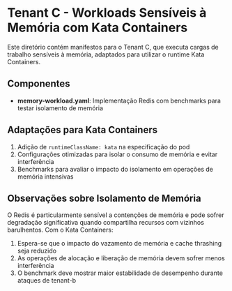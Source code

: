 # Tenant C - Workloads Sensíveis à Memória com Kata Containers

Este diretório contém manifestos para o Tenant C, que executa cargas de trabalho sensíveis à memória, adaptados para utilizar o runtime Kata Containers.

## Componentes

- **memory-workload.yaml**: Implementação Redis com benchmarks para testar isolamento de memória

## Adaptações para Kata Containers

1. Adição de `runtimeClassName: kata` na especificação do pod
2. Configurações otimizadas para isolar o consumo de memória e evitar interferência
3. Benchmarks para avaliar o impacto do isolamento em operações de memória intensivas

## Observações sobre Isolamento de Memória

O Redis é particularmente sensível a contenções de memória e pode sofrer degradação significativa quando compartilha recursos com vizinhos barulhentos. Com o Kata Containers:

1. Espera-se que o impacto do vazamento de memória e cache thrashing seja reduzido
2. As operações de alocação e liberação de memória devem sofrer menos interferência
3. O benchmark deve mostrar maior estabilidade de desempenho durante ataques de tenant-b
